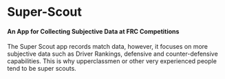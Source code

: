 # Super-Scout
#### An App for Collecting Subjective Data at FRC Competitions

The Super Scout app records match data, however, it focuses on more subjective data such as Driver Rankings, defensive and counter-defensive capabilities. This is why upperclassmen or other very experienced people tend to be super scouts. 
